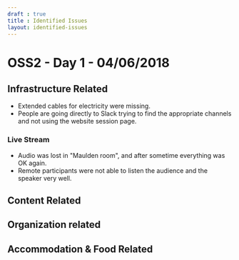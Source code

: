 ```yaml
---
draft : true
title : Identified Issues
layout: identified-issues
---
```


# OSS2 - Day 1 - 04/06/2018

## Infrastructure Related
* Extended cables for electricity were missing.
* People are going directly to Slack trying to find the appropriate channels and not using the website session page.

### Live Stream
* Audio was lost in "Maulden room", and after sometime everything was OK again.
* Remote participants were not able to listen the audience and the speaker very well.

## Content Related
## Organization related
## Accommodation & Food Related
